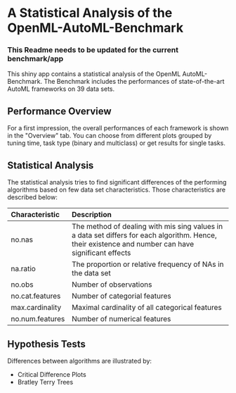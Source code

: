 # A Statistical Analysis of the OpenML-AutoML-Benchmark

### This Readme needs to be updated for the current benchmark/app 

This shiny app contains a statistical analysis of the OpenML AutoML-Benchmark.
The Benchmark includes the performances of state-of-the-art AutoML frameworks on 39 data sets.


## Performance Overview
For a first impression, the overall performances of each framework is shown in the "Overview" tab.
You can choose from different plots grouped by tuning time, task type (binary and multiclass) or get results for single tasks.


## Statistical Analysis
The statistical analysis tries to find significant differences of the performing algorithms based on few data set characteristics.
Those characteristics are described below:


| Characteristic | Description |
|:---------------|:------------|
| no.nas      | The method of dealing with mis sing values in a data set differs for each algorithm. Hence, their existence and number can have significant effects |
| na.ratio    | The proportion or relative frequency of NAs in the data set |
| no.obs| Number of observations |
| no.cat.features| Number of categorial features |
| max.cardinality| Maximal cardinality of all categorical features |
| no.num.features| Number of numerical features |


## Hypothesis Tests
Differences between algorithms are illustrated by:

  - Critical Difference Plots
  - Bratley Terry Trees
